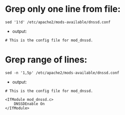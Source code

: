 # Grep only one line from file:
```
sed '1!d' /etc/apache2/mods-available/dnssd.conf
```
- output:
```
# This is the config file for mod_dnssd.
```
# Grep range of lines:

```
sed -n '1,5p' /etc/apache2/mods-available/dnssd.conf 
```
- output:

```
# This is the config file for mod_dnssd.

<IfModule mod_dnssd.c>
	DNSSDEnable On
</IfModule>
```


